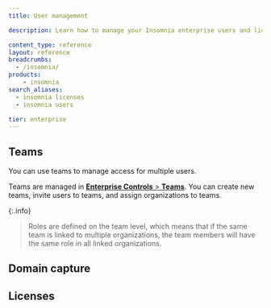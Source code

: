 ```yaml
---
title: User management

description: Learn how to manage your Insomnia enterprise users and licenses.

content_type: reference
layout: reference
breadcrumbs: 
  - /insomnia/
products:
    - insomnia
search_aliases:
  - insomnia licenses
  - insomnia users

tier: enterprise
---
```


## Teams

You can use teams to manage access for multiple users.

Teams are managed in [**Enterprise Controls** > **Teams**](https://app.insomnia.moe/app/enterprise/team). 
You can create new teams, invite users to teams, and assign organizations to teams.

{:.info}
> Roles are defined on the team level, which means that if the same team is linked to multiple organizations, the team members will have the same role in all linked organizations.

## Domain capture

## Licenses

